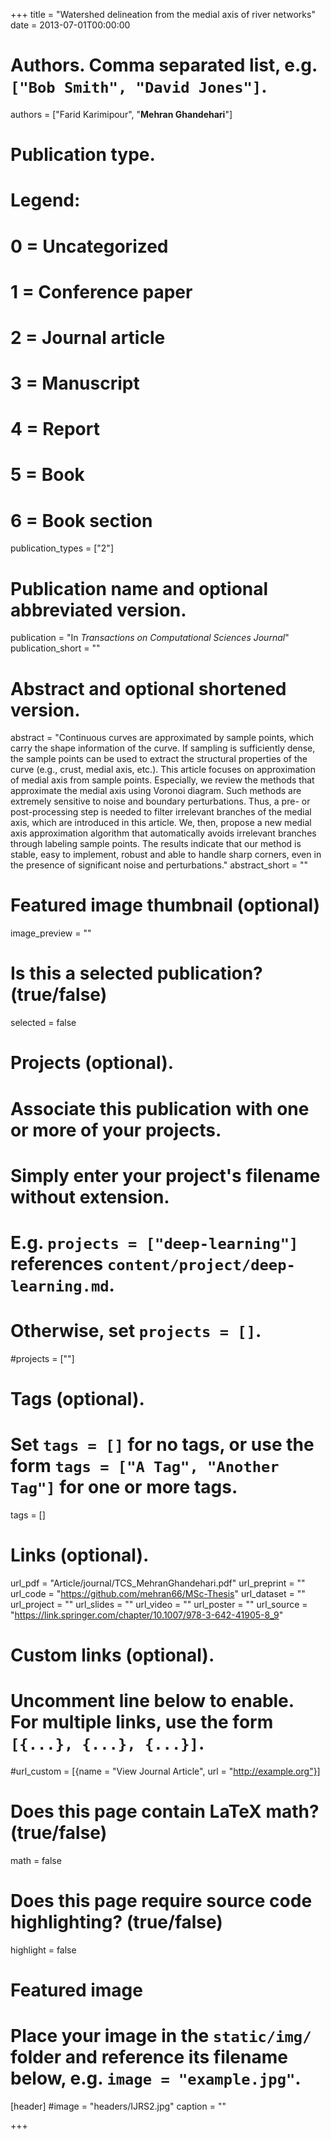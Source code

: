 +++
title = "Watershed delineation from the medial axis of river networks"
date = 2013-07-01T00:00:00

# Authors. Comma separated list, e.g. `["Bob Smith", "David Jones"]`.
authors = ["Farid Karimipour", "**Mehran Ghandehari**"]

# Publication type.
# Legend:
# 0 = Uncategorized
# 1 = Conference paper
# 2 = Journal article
# 3 = Manuscript
# 4 = Report
# 5 = Book
# 6 = Book section
publication_types = ["2"]

# Publication name and optional abbreviated version.
publication = "In *Transactions on Computational Sciences Journal*"
publication_short = ""

# Abstract and optional shortened version.
abstract = "Continuous curves are approximated by sample points, which carry the shape information of the curve. If sampling is sufficiently dense, the sample points can be used to extract the structural properties of the curve (e.g., crust, medial axis, etc.). This article focuses on approximation of medial axis from sample points. Especially, we review the methods that approximate the medial axis using Voronoi diagram. Such methods are extremely sensitive to noise and boundary perturbations. Thus, a pre- or post-processing step is needed to filter irrelevant branches of the medial axis, which are introduced in this article. We, then, propose a new medial axis approximation algorithm that automatically avoids irrelevant branches through labeling sample points. The results indicate that our method is stable, easy to implement, robust and able to handle sharp corners, even in the presence of significant noise and perturbations."
abstract_short = ""

# Featured image thumbnail (optional)
image_preview = ""

# Is this a selected publication? (true/false)
selected = false

# Projects (optional).
#   Associate this publication with one or more of your projects.
#   Simply enter your project's filename without extension.
#   E.g. `projects = ["deep-learning"]` references `content/project/deep-learning.md`.
#   Otherwise, set `projects = []`.
#projects = [""]

# Tags (optional).
#   Set `tags = []` for no tags, or use the form `tags = ["A Tag", "Another Tag"]` for one or more tags.
tags = []

# Links (optional).
url_pdf = "Article/journal/TCS_MehranGhandehari.pdf"
url_preprint = ""
url_code = "https://github.com/mehran66/MSc-Thesis"
url_dataset = ""
url_project = ""
url_slides = ""
url_video = ""
url_poster = ""
url_source = "https://link.springer.com/chapter/10.1007/978-3-642-41905-8_9"


# Custom links (optional).
#   Uncomment line below to enable. For multiple links, use the form `[{...}, {...}, {...}]`.
#url_custom = [{name = "View Journal Article", url = "http://example.org"}]

# Does this page contain LaTeX math? (true/false)
math = false

# Does this page require source code highlighting? (true/false)
highlight = false

# Featured image
# Place your image in the `static/img/` folder and reference its filename below, e.g. `image = "example.jpg"`.
[header]
#image = "headers/IJRS2.jpg"
caption = ""


+++

